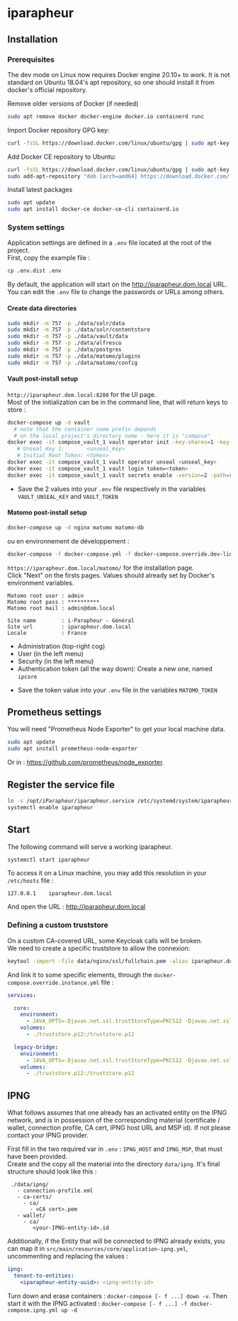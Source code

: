 iparapheur
===========

## Installation

### Prerequisites

The dev mode on Linux now requires Docker engine 20.10+ to work. It is not standard on Ubuntu 18.04's apt repository, so one should install it from docker's
official repository.

Remove older versions of Docker (if needed)

```bash
sudo apt remove docker docker-engine docker.io containerd runc
```

Import Docker repository GPG key:

```bash
curl -fsSL https://download.docker.com/linux/ubuntu/gpg | sudo apt-key add -
```

Add Docker CE repository to Ubuntu:

```bash
curl -fsSL https://download.docker.com/linux/ubuntu/gpg | sudo apt-key add -
sudo add-apt-repository "deb [arch=amd64] https://download.docker.com/linux/ubuntu $(lsb_release -cs) stable"
```

Install latest packages

```bash
sudo apt update
sudo apt install docker-ce docker-ce-cli containerd.io
```

### System settings

Application settings are defined in a `.env` file located at the root of the project.  
First, copy the example file :

```bash
cp .env.dist .env
```

By default, the application will start on the http://iparapheur.dom.local URL.  
You can edit the `.env` file to change the passwords or URLs among others.

#### Create data directories

```bash
sudo mkdir -m 757 -p ./data/solr/data
sudo mkdir -m 757 -p ./data/solr/contentstore
sudo mkdir -m 757 -p ./data/vault/data
sudo mkdir -m 757 -p ./data/alfresco
sudo mkdir -m 757 -p ./data/postgres
sudo mkdir -m 757 -p ./data/matomo/plugins
sudo mkdir -m 757 -p ./data/matomo/config
```

#### Vault post-install setup

`http://iparapheur.dom.local:8200` for the UI page.  
Most of the initialization can be in the command line, that will return keys to store :

```bash
docker-compose up -d vault
  # note that the container name prefix depends
  # on the local project's directory name - here it is "compose"
docker exec -it compose_vault_1 vault operator init -key-shares=1 -key-threshold=1
   # Unseal Key 1:       <unseal_key>
   # Initial Root Token: <token>
docker exec -it compose_vault_1 vault operator unseal <unseal_key>
docker exec -it compose_vault_1 vault login token=<token>
docker exec -it compose_vault_1 vault secrets enable -version=2 -path=secret kv
```

- Save the 2 values into your `.env` file respectively in the variables `VAULT_UNSEAL_KEY` and `VAULT_TOKEN`

#### Matomo post-install setup

```bash
docker-compose up -d nginx matomo matomo-db
```

ou en environnement de développement :

```bash
docker-compose -f docker-compose.yml -f docker-compose.override.dev-linux.yml up -d nginx matomo matomo-db
```

`https://iparapheur.dom.local/matomo/` for the installation page.  
Click "Next" on the firsts pages. Values should already set by Docker's environment variables.

```
Matomo root user : admin
Matomo root pass : **********
Matomo root mail : admin@dom.local

Site name        : i-Parapheur - Général
Site url         : iparapheur.dom.local
Locale           : France
```

* Administration (top-right cog)
* User (in the left menu)
* Security (in the left menu)
* Authentication token (all the way down): Create a new one, named `ipcore`

- Save the token value into your `.env` file in the variables `MATOMO_TOKEN`

## Prometheus settings

You will need "Prometheus Node Exporter" to get your local machine data.

```bash
sudo apt update
sudo apt install prometheus-node-exporter
```

Or in : https://github.com/prometheus/node_exporter.

## Register the service file

```bash
ln -s /opt/iParapheur/iparapheur.service /etc/systemd/system/iparapheur.service
systemctl enable iparapheur
```

## Start

The following command will serve a working iparapheur.

```bash
systemctl start iparapheur
```

To access it on a Linux machine, you may add this resolution in your `/etc/hosts` file :

```
127.0.0.1    iparapheur.dom.local
```

And open the URL : http://iparapheur.dom.local

### Defining a custom truststore

On a custom CA-covered URL, some Keycloak calls will be broken.  
We need to create a specific truststore to allow the connexion:

```bash
keytool -import -file data/nginx/ssl/fullchain.pem -alias iparapheur.dom.local -keystore truststore.jks
```

And link it to some specific elements, through the `docker-compose.override.instance.yml` file :

```yml
services:

  core:
    environment:
      - JAVA_OPTS=-Djavax.net.ssl.trustStoreType=PKCS12 -Djavax.net.ssl.trustStore=truststore.p12 -Djavax.net.ssl.trustStorePassword=trusttrust
    volumes:
      - ./truststore.p12:/truststore.p12

  legacy-bridge:
    environment:
      - JAVA_OPTS=-Djavax.net.ssl.trustStoreType=PKCS12 -Djavax.net.ssl.trustStore=truststore.p12 -Djavax.net.ssl.trustStorePassword=trusttrust
    volumes:
      - ./truststore.p12:/truststore.p12
```


## IPNG

What follows assumes that one already has an activated entity on the IPNG network, and is in possession of the corresponding material (certificate / wallet, connection profile, CA cert, IPNG host URL and MSP id). If not please contact your IPNG provider.  


First fill in the two required var in `.env` : `IPNG_HOST` and `IPNG_MSP`, that must have been provided.  
Create and the copy all the material into the directory `data/ipng`. It's final structure should look like this :

```
 ./data/ipng/
   - connection-profile.xml
   - ca-certs/
     - ca/
       - <CA cert>.pem
   - wallet/
     - ca/
        <your-IPNG-entity-id>.id
```

Additionally, if the Entity that will be connected to IPNG already exists, you can map it in `src/main/resources/core/application-ipng.yml`, uncommenting and replacing the values :  

```yaml
ipng:
  tenant-to-entities:
    <iparapheur-entity-uuid>: <ipng-entity-id>
```


Turn down  and erase containers  : `docker-compose [- f ...] down -v`.
Then start it with the IPNG activated :  `docker-compose [- f ...] -f docker-compose.ipng.yml up -d`
